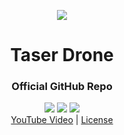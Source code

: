 <p align="center">
<img src='https://i.imgur.com/x0AbIKd.png'></img>
<br>
</p>
<div align="center">
<h1>Taser Drone</h1>
<h3>Official GitHub Repo</h5>
<img src='https://img.shields.io/badge/Taser-Yes-green'></img>
<img src='https://img.shields.io/badge/Build-Tasable-yellow'></img>
<img src='https://img.shields.io/badge/People%20Tased-2-red'></img>
<br>
<a href='https://youtube.com'>YouTube Video</a> |
<a href='LICENSE'>License</a>
</div>